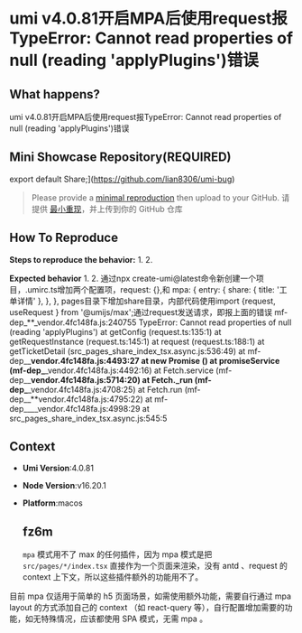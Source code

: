 # umi v4.0.81开启MPA后使用request报TypeError: Cannot read properties of null (reading 'applyPlugins')错误

  <!--
感谢您向我们反馈问题，为了高效的解决问题，我们期望你能提供以下信息：
-->

## What happens?

umi v4.0.81开启MPA后使用request报TypeError: Cannot read properties of null (reading 'applyPlugins')错误

<!-- A clear and concise description of what the bug is. -->
<!-- 清晰的描述下遇到的问题。-->

## Mini Showcase Repository(REQUIRED)

export default Share;](https://github.com/lian8306/umi-bug)

> Please provide a [minimal reproduction](https://stackoverflow.com/help/minimal-reproducible-example) then upload to your GitHub. 请提供 [最小重现](https://stackoverflow.com/help/minimal-reproducible-example)，并上传到你的 GitHub 仓库

<!-- 为节约大家的时间，无复现步骤的 ISSUE 会被关闭，提供之后再 REOPEN -->
<!-- YOUR_REPOSITORY_URL on github or stackbliz -->

## How To Reproduce

**Steps to reproduce the behavior:** 1. 2.

**Expected behavior** 1. 2.
通过npx create-umi@latest命令新创建一个项目，.umirc.ts增加两个配置项，request: {},和 mpa: {
entry: {
share: { title: '工单详情' },
},
},
pages目录下增加share目录，内部代码使用import {request, useRequest } from '@umijs/max';通过request发送请求，即报上面的错误
mf-dep\_**\_vendor.4fc148fa.js:240755 TypeError: Cannot read properties of null (reading 'applyPlugins')
at getConfig (request.ts:135:1)
at getRequestInstance (request.ts:145:1)
at request (request.ts:188:1)
at getTicketDetail (src_pages_share_index_tsx.async.js:536:49)
at mf-dep\_\_**vendor.4fc148fa.js:4493:27
at new Promise (<anonymous>)
at promiseService (mf-dep\_**\_vendor.4fc148fa.js:4492:16)
at Fetch.service (mf-dep\_\_**vendor.4fc148fa.js:5714:20)
at Fetch.\_run (mf-dep\_**\_vendor.4fc148fa.js:4708:25)
at Fetch.run (mf-dep\_\_**vendor.4fc148fa.js:4795:22)
at mf-dep\_\_\_\_vendor.4fc148fa.js:4998:29
at src_pages_share_index_tsx.async.js:545:5

<!-- 请提供复现链接/步骤，错误日志以及相关配置 -->

## Context

- **Umi Version**:4.0.81
- **Node Version**:v16.20.1
- **Platform**:macos

  ## fz6m

  `mpa` 模式用不了 max 的任何插件，因为 mpa 模式是把 `src/pages/*/index.tsx` 直接作为一个页面来渲染，没有 antd 、request 的 context 上下文，所以这些插件额外的功能用不了。

目前 mpa 仅适用于简单的 h5 页面场景，如需使用额外功能，需要自行通过 mpa layout 的方式添加自己的 context （如 react-query 等），自行配置增加需要的功能，如无特殊情况，应该都使用 SPA 模式，无需 mpa 。
